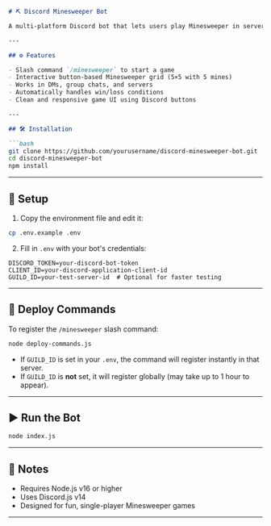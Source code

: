 ````markdown
# ⛏️ Discord Minesweeper Bot

A multi-platform Discord bot that lets users play Minesweeper in servers, group chats, or DMs using interactive buttons.

---

## ⚙️ Features

- Slash command `/minesweeper` to start a game
- Interactive button-based Minesweeper grid (5×5 with 5 mines)
- Works in DMs, group chats, and servers
- Automatically handles win/loss conditions
- Clean and responsive game UI using Discord buttons

---

## 🛠️ Installation

```bash
git clone https://github.com/yourusername/discord-minesweeper-bot.git
cd discord-minesweeper-bot
npm install
````

---

## 🔧 Setup

1. Copy the environment file and edit it:

```bash
cp .env.example .env
```

2. Fill in `.env` with your bot's credentials:

```
DISCORD_TOKEN=your-discord-bot-token
CLIENT_ID=your-discord-application-client-id
GUILD_ID=your-test-server-id  # Optional for faster testing
```

---

## 🚀 Deploy Commands

To register the `/minesweeper` slash command:

```bash
node deploy-commands.js
```

* If `GUILD_ID` is set in your `.env`, the command will register instantly in that server.
* If `GUILD_ID` is **not** set, it will register globally (may take up to 1 hour to appear).

---

## ▶️ Run the Bot

```bash
node index.js
```

---

## 🧠 Notes

* Requires Node.js v16 or higher
* Uses Discord.js v14
* Designed for fun, single-player Minesweeper games

---
